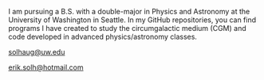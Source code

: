 I am pursuing a B.S. with a double-major in Physics and Astronomy at the University of Washington in Seattle.
In my GitHub repositories, you can find programs I have created to study the circumgalactic medium (CGM) and code developed in advanced physics/astronomy classes.

solhaug@uw.edu

erik.solh@hotmail.com
